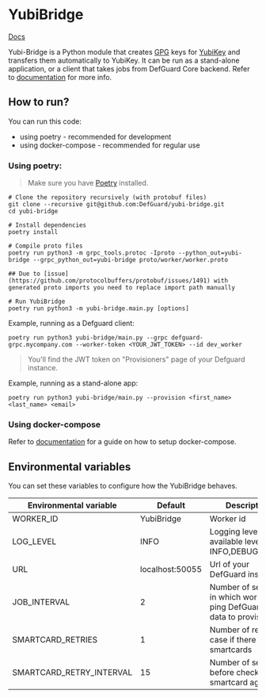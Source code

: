 # YubiBridge

[Docs](https://defguard.gitbook.io/defguard/enterprise-features/yubikey-provisioning)

Yubi-Bridge is a Python module that creates [GPG](https://gnupg.org/) keys for
[YubiKey](https://www.yubico.com/products/) and transfers them automatically to YubiKey.
It can be run as a stand-alone application, or a client that takes jobs from DefGuard Core backend.
Refer to [documentation](https://defguard.gitbook.io/defguard/enterprise-features/yubikey-provisioning) for more info.

## How to run?

You can run this code:

* using poetry - recommended for development
* using docker-compose - recommended for regular use

### Using poetry:

> Make sure you have [Poetry](https://python-poetry.org/) installed.

```
# Clone the repository recursively (with protobuf files)
git clone --recursive git@github.com:DefGuard/yubi-bridge.git
cd yubi-bridge

# Install dependencies
poetry install

# Compile proto files
poetry run python3 -m grpc_tools.protoc -Iproto --python_out=yubi-bridge --grpc_python_out=yubi-bridge proto/worker/worker.proto

## Due to [issue](https://github.com/protocolbuffers/protobuf/issues/1491) with generated proto imports you need to replace import path manually

# Run YubiBridge
poetry run python3 -m yubi-bridge.main.py [options]
```

Example, running as a Defguard client:

```
poetry run python3 yubi-bridge/main.py --grpc defguard-grpc.mycompany.com --worker-token <YOUR_JWT_TOKEN> --id dev_worker
```

> You'll find the JWT token on "Provisioners" page of your Defguard instance.

Example, running as a stand-alone app:

```
poetry run python3 yubi-bridge/main.py --provision <first_name> <last_name> <email>
```

### Using docker-compose

Refer to [documentation](https://defguard.gitbook.io/defguard/enterprise-features/yubikey-provisioning#as-a-defguard-client)
for a guide on how to setup docker-compose.

## Environmental variables

You can set these variables to configure how the YubiBridge behaves.

| Environmental variable        | Default             | Description                                                                |
| ----------------------------- | ------------------- | -------------------------------------------------------------------------- |
| WORKER_ID                     | YubiBridge          | Worker id                                                                  |
| LOG_LEVEL                     | INFO                | Logging level, available levels are:    INFO,DEBUG,ERROR                   |
| URL                           | localhost:50055     | Url of your DefGuard instance                                              |
| JOB_INTERVAL                  | 2                   | Number of seconds in which worker ping DefGuard for data to provision      |
| SMARTCARD_RETRIES             | 1                   | Number of retries in case if there are no smartcards                       |
| SMARTCARD_RETRY_INTERVAL      | 15                  | Number of seconds before checking for smartcard again                      |
